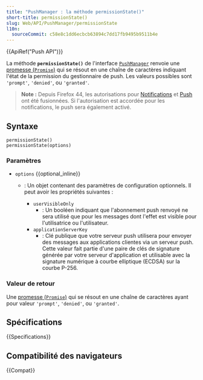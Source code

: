 ```yaml
---
title: "PushManager : la méthode permissionState()"
short-title: permissionState()
slug: Web/API/PushManager/permissionState
l10n:
  sourceCommit: c58e8c1dd6ecbcb63894c7dd17fb9495b9511b4e
---
```


{{ApiRef("Push API")}}

La méthode **`permissionState()`** de l'interface [`PushManager`](/fr/docs/Web/API/PushManager) renvoie une [promesse (`Promise`)](/fr/docs/Web/JavaScript/Reference/Global_Objects/Promise) qui se résout en une chaîne de caractères indiquant l'état de la permission du gestionnaire de push. Les valeurs possibles sont `'prompt'`, `'denied'`, ou `'granted'`.

> **Note :** Depuis Firefox 44, les autorisations pour [Notifications](/fr/docs/Web/API/Notifications_API) et [Push](/fr/docs/Web/API/Push_API) ont été fusionnées. Si l'autorisation est accordée pour les notifications, le push sera également activé.

## Syntaxe

```js-nolint
permissionState()
permissionState(options)
```

### Paramètres

- `options` {{optional_inline}}

  - : Un objet contenant des paramètres de configuration optionnels. Il peut avoir les propriétés suivantes&nbsp;:

    - `userVisibleOnly`
      - : Un booléen indiquant que l'abonnement push renvoyé ne sera utilisé que pour les messages dont l'effet est visible pour l'utilisatrice ou l'utilisateur.
    - `applicationServerKey`
      - : Clé publique que votre serveur push utilisera pour envoyer des messages aux applications clientes via un serveur push. Cette valeur fait partie d'une paire de clés de signature générée par votre serveur d'application et utilisable avec la signature numérique à courbe elliptique (ECDSA) sur la courbe P-256.

### Valeur de retour

Une [promesse (`Promise`)](/fr/docs/Web/JavaScript/Reference/Global_Objects/Promise) qui se résout en une chaîne de caractères ayant pour valeur `'prompt'`, `'denied'`, ou `'granted'`.

## Spécifications

{{Specifications}}

## Compatibilité des navigateurs

{{Compat}}
